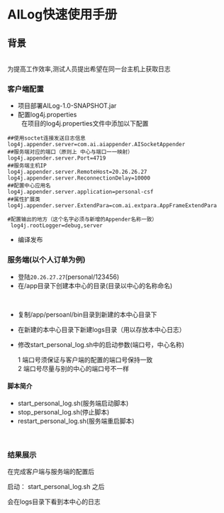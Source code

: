 # AILog快速使用手册

## 背景
<br>
为提高工作效率,测试人员提出希望在同一台主机上获取日志

### 客户端配置
 * 项目部署AILog-1.0-SNAPSHOT.jar<br>
 * 配置log4j.properties<br>
   在项目的log4j.properties文件中添加以下配置
 ```
 ##使用soctet连接发送日志信息
log4j.appender.server=com.ai.aiappender.AISocketAppender
##服务端对应的端口（原则上 中心与端口一一映射）
log4j.appender.server.Port=4719
##服务端主机IP
log4j.appender.server.RemoteHost=20.26.26.27
log4j.appender.server.ReconnectionDelay=10000
##配置中心应用名
log4j.appender.server.application=personal-csf
##属性扩展类
log4j.appender.server.ExtendPara=com.ai.extpara.AppFrameExtendPara
```
```
#配置输出的地方（这个名字必须与新增的Appender名称一致）
 log4j.rootLogger=debug,server
```
* 编译发布

### 服务端(以个人订单为例)
 * 登陆`20.26.27.27`(personal/123456)<br>
 * 在/app目录下创建本中心的目录(目录以中心的名称命名)
 
  
 * 复制/app/persoanl/bin目录到新建的本中心目录下
 
 * 在新建的本中心目录下新建logs目录（用以存放本中心日志）
 
 * 修改start_personal_log.sh中的启动参数(端口号，中心名称)<br>
   
   1 端口号须保证与客户端的配置的端口号保持一致<br>
   2 端口号尽量与别的中心的端口号不一样

 
 #### 脚本简介<br>
-  start_personal_log.sh(服务端启动脚本)
-  stop_personal_log.sh(停止脚本)
-  restart_personal_log.sh(服务端重启脚本)

<br>

### 结果展示
在完成客户端与服务端的配置后<br>

启动： start_personal_log.sh 之后

会在logs目录下看到本中心的日志










 






